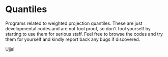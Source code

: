 Quantiles
=========

Programs related to weighted projection quantiles. 
These are just developmental codes and are not fool proof, so don't fool yourself by starting to use them for serious staff. 
Feel free to browse the codes and try them for yourself and kindly report back any bugs if discovered. 

Ujjal
